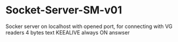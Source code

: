 # Socket-Server-SM-v01

Socker server on localhost with opened port, for connecting with VG readers
4 bytes text
KEEALIVE always ON answser 
